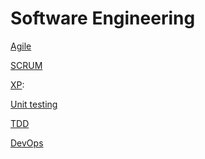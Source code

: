# Software Engineering

[Agile](https://en.wikipedia.org/wiki/Agile_software_development)

[SCRUM](https://en.wikipedia.org/wiki/Scrum_(software_development))
<!-- project management
v.s. [PRINCE2](https://en.wikipedia.org/wiki/PRINCE2) -->

[XP](https://en.wikipedia.org/wiki/Extreme_programming):
<!-- Pair programming,
code simplicity and clarity -->

[Unit testing](https://en.wikipedia.org/wiki/Unit_testing)

[TDD](https://en.wikipedia.org/wiki/Test-driven_development)

[DevOps](https://en.wikipedia.org/wiki/DevOps)
